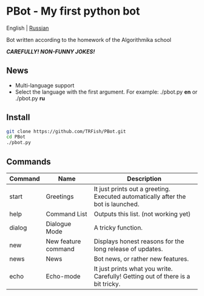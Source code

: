 # PBot - My first python bot

English | [Russian](https://github.com/TRFish/PBot/blob/main/README-ru_RU.md)

Bot written according to the homework of the Algorithmika school  

***CAREFULLY! NON-FUNNY JOKES!***

## News
- Multi-language support
- Select the language with the first argument.
    For example: ./pbot.py **en** or ./pbot.py **ru**

## Install

```sh
git clone https://github.com/TRFish/PBot.git
cd PBot
./pbot.py
```

## Commands

| Command | Name                | Description                                                                      |
| ------- | ------------------- | -------------------------------------------------------------------------------- |
| start   | Greetings           | It just prints out a greeting. Executed automatically after the bot is launched. |
| help    | Command List        | Outputs this list. (not working yet)                                             |
| dialog  | Dialogue Mode       | A tricky function.                                                               |
| new     | New feature command | Displays honest reasons for the long release of updates.                         |
| news    | News                | Bot news, or rather new features.                                                |
| echo    | Echo-mode           | It just prints what you write. Carefully! Getting out of there is a bit tricky.  |
